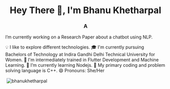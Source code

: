 <h1 align="center">Hey There 👋, I'm Bhanu Khetharpal</h1>
<h3 align="center">A</h3>
I’m currently working on a Research Paper about a chatbot using NLP.

💡  I like to explore different technologies.
🎓  I'm currently pursuing Bachelors of Technology at Indira Gandhi Delhi Technical University for Women.
🌱  I'm intermediately trained in Flutter Development and  Machine Learning.
🌱  I’m currently learning Nodejs.
💬  My primary coding and problem solving language is C++.
😄  Pronouns: She/Her
<p align="left">
</p>

<p>&nbsp;<img align="center" src="https://github-readme-stats.vercel.app/api?username=bhanukhetharpal&show_icons=true&locale=en" alt="bhanukhetharpal" /></p>

<!--
**bhanukhetharpal/bhanukhetharpal** is a ✨ _special_ ✨ repository because its `README.md` (this file) appears on your GitHub profile.

Here are some ideas to get you started:

- 🔭 I’m currently working on ...
- 🌱 I’m currently learning ...
- 👯 I’m looking to collaborate on ...
- 🤔 I’m looking for help with ...
- 💬 Ask me about ...
- 📫 How to reach me: ...
- 😄 Pronouns: ...
- ⚡ Fun fact: ...
-->
